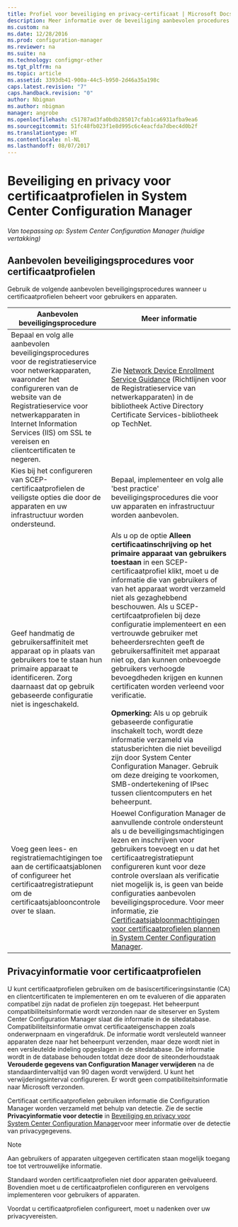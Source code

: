 ```yaml
---
title: Profiel voor beveiliging en privacy-certificaat | Microsoft Docs
description: Meer informatie over de beveiliging aanbevolen procedures voor het beheren van certificaatprofielen voor gebruikers en apparaten in System Center Configuration Manager.
ms.custom: na
ms.date: 12/28/2016
ms.prod: configuration-manager
ms.reviewer: na
ms.suite: na
ms.technology: configmgr-other
ms.tgt_pltfrm: na
ms.topic: article
ms.assetid: 3393db41-900a-44c5-b950-2d46a35a198c
caps.latest.revision: "7"
caps.handback.revision: "0"
author: Nbigman
ms.author: nbigman
manager: angrobe
ms.openlocfilehash: c51787ad3fa0bdb285017cfab1ca6931afba9ea6
ms.sourcegitcommit: 51fc48fb023f1e8d995c6c4eacfda7dbec4d0b2f
ms.translationtype: HT
ms.contentlocale: nl-NL
ms.lasthandoff: 08/07/2017
---
```

# <a name="security-and-privacy-for-certificate-profiles-in-system-center-configuration-manager"></a>Beveiliging en privacy voor certificaatprofielen in System Center Configuration Manager

*Van toepassing op: System Center Configuration Manager (huidige vertakking)*


##  <a name="security-best-practices-for-certificate-profiles"></a>Aanbevolen beveiligingsprocedures voor certificaatprofielen  
 Gebruik de volgende aanbevolen beveiligingsprocedures wanneer u certificaatprofielen beheert voor gebruikers en apparaten.  

|Aanbevolen beveiligingsprocedure|Meer informatie|  
|----------------------------|----------------------|  
|Bepaal en volg alle aanbevolen beveiligingsprocedures voor de registratieservice voor netwerkapparaten, waaronder het configureren van de website van de Registratieservice voor netwerkapparaten in Internet Information Services (IIS) om SSL te vereisen en clientcertificaten te negeren.|Zie [Network Device Enrollment Service Guidance](http://go.microsoft.com/fwlink/p/?LinkId=309016) (Richtlijnen voor de Registratieservice van netwerkapparaten) in de bibliotheek Active Directory Certificate Services-bibliotheek op TechNet.|  
|Kies bij het configureren van SCEP-certificaatprofielen de veiligste opties die door de apparaten en uw infrastructuur worden ondersteund.|Bepaal, implementeer en volg alle 'best practice' beveiligingsprocedures die voor uw apparaten en infrastructuur worden aanbevolen.|  
|Geef handmatig de gebruikersaffiniteit met apparaat op in plaats van gebruikers toe te staan hun primaire apparaat te identificeren. Zorg daarnaast dat op gebruik gebaseerde configuratie niet is ingeschakeld.|Als u op de optie **Alleen certificaatinschrijving op het primaire apparaat van gebruikers toestaan** in een SCEP-certificaatprofiel klikt, moet u de informatie die van gebruikers of van het apparaat wordt verzameld niet als gezaghebbend beschouwen. Als u SCEP-certifcaatprofielen bij deze configuratie implementeert en een vertrouwde gebruiker met beheerdersrechten geeft de gebruikersaffiniteit met apparaat niet op, dan kunnen onbevoegde gebruikers verhoogde bevoegdheden krijgen en kunnen certificaten worden verleend voor verificatie.<br /><br /> **Opmerking:** Als u op gebruik gebaseerde configuratie inschakelt toch, wordt deze informatie verzameld via statusberichten die niet beveiligd zijn door System Center Configuration Manager. Gebruik om deze dreiging te voorkomen, SMB-ondertekening of IPsec tussen clientcomputers en het beheerpunt.|  
|Voeg geen lees- en registratiemachtigingen toe aan de certificaatsjablonen of configureer het certificaatregistratiepunt om de certificaatsjablooncontrole over te slaan.|Hoewel Configuration Manager de aanvullende controle ondersteunt als u de beveiligingsmachtigingen lezen en inschrijven voor gebruikers toevoegt en u dat het certificaatregistratiepunt configureren kunt voor deze controle overslaan als verificatie niet mogelijk is, is geen van beide configuraties aanbevolen beveiligingsprocedure. Voor meer informatie, zie [Certificaatsjabloonmachtigingen voor certificaatprofielen plannen in System Center Configuration Manager](../../protect/plan-design/planning-for-certificate-template-permissions.md).|  

## <a name="privacy-information-for-certificate-profiles"></a>Privacyinformatie voor certificaatprofielen  
 U kunt certificaatprofielen gebruiken om de basiscertificeringsinstantie (CA) en clientcertificaten te implementeren en om te evalueren of die apparaten compatibel zijn nadat de profielen zijn toegepast. Het beheerpunt compatibiliteitsinformatie wordt verzonden naar de siteserver en System Center Configuration Manager slaat die informatie in de sitedatabase. Compatibiliteitsinformatie omvat certificaateigenschappen zoals onderwerpnaam en vingerafdruk. De informatie wordt versleuteld wanneer apparaten deze naar het beheerpunt verzenden, maar deze wordt niet in een versleutelde indeling opgeslagen in de sitedatabase. De informatie wordt in de database behouden totdat deze door de siteonderhoudstaak **Verouderde gegevens van Configuration Manager verwijderen** na de standaardintervaltijd van 90 dagen wordt verwijderd. U kunt het verwijderingsinterval configureren. Er wordt geen compatibiliteitsinformatie naar Microsoft verzonden.  

 Certificaat certificaatprofielen gebruiken informatie die Configuration Manager worden verzameld met behulp van detectie. Zie de sectie **Privacyinformatie voor detectie** in [Beveiliging en privacy voor System Center Configuration Manager](../../core/plan-design/security/security-and-privacy.md)voor meer informatie over de detectie van privacygegevens.  

> [!NOTE]  
>  Aan gebruikers of apparaten uitgegeven certificaten staan mogelijk toegang toe tot vertrouwelijke informatie.  

 Standaard worden certificaatprofielen niet door apparaten geëvalueerd. Bovendien moet u de certificaatprofielen configureren en vervolgens implementeren voor gebruikers of apparaten.  

 Voordat u certificaatprofielen configureert, moet u nadenken over uw privacyvereisten.  
